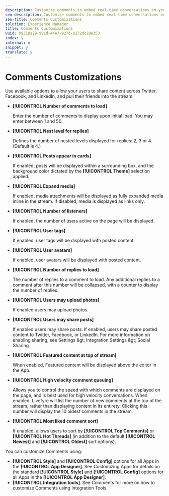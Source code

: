 ```yaml
---
description: Customize comments to embed real-time conversations on your site.
seo-description: Customize comments to embed real-time conversations on your site.
seo-title: Comments Customizations
solution: Experience Manager
title: Comments Customizations
uuid: 99318129-991d-44e7-927c-8172dc28e353
index: y
internal: n
snippet: y
translate: y
---
```


# Comments Customizations


<a id="section_b4t_y3b_sy"></a>

Use available options to allow your users to share content across Twitter, Facebook, and LinkedIn, and pull their friends into the stream.

* **[!UICONTROL  Number of comments to load]**

  Enter the number of comments to display upon initial load. You may enter between 1 and 50.

* **[!UICONTROL  Nest level for replies]**

  Defines the number of nested levels displayed for replies: 2, 3 or 4. (Default is 4.)

* **[!UICONTROL  Posts appear in cards]**

  If enabled, posts will be displayed within a surrounding box, and the background color dictated by the **[!UICONTROL  Theme]** selection applied.

* **[!UICONTROL  Expand media]**

  If enabled, media attachments will be displayed as fully expanded media inline in the stream. If disabled, media is displayed as links only.

* **[!UICONTROL  Number of listeners]**

  If enabled, the number of users active on the page will be displayed.

* **[!UICONTROL  User tags]**

  If enabled, user tags will be displayed with posted content.

* **[!UICONTROL  User avatars]**

  If enabled, user avatars will be displayed with posted content.

* **[!UICONTROL  Number of replies to load]**

  The number of replies to a comment to load. Any additional replies to a comment after this number will be collapsed, with a counter to display the number of replies.

* **[!UICONTROL  Users may upload photos]**

  If enabled users may upload photos.

* **[!UICONTROL  Users may share posts]**

  If enabled users may share posts. If enabled, users may share posted content to Twitter, Facebook, or LinkedIn. For more information on enabling sharing, see Settings &amp;gt; Integration Settings &amp;gt; Social Sharing.

* **[!UICONTROL  Featured content at top of stream]**

  When enabled, Featured content will be displayed above the editor in the App.

* **[!UICONTROL  High velocity comment queuing]**

  Allows you to control the speed with which comments are displayed on the page, and is best used for high velocity conversations. When enabled, Livefyre will list the number of new comments at the top of the stream, rather than displaying content in its entirety. Clicking this number will display the 10 oldest comments in the stream.

* **[!UICONTROL  Most liked comment sort]**

  If enabled, allows users to sort by **[!UICONTROL  Top Comments]** or **[!UICONTROL  Hot Threads]** (in addition to the default **[!UICONTROL  Newest]** and **[!UICONTROL  Oldest]** sort options).

You can customize Comments using:

* **[!UICONTROL  Style]** and **[!UICONTROL  Config]** options for all Apps in the **[!UICONTROL  App Designer]**. See Customizing Apps for details on the standard **[!UICONTROL  Style]** and **[!UICONTROL  Config]** options for all Apps in the **[!UICONTROL  App Designer]**.
* **[!UICONTROL  Integration tools]**. See Comments for more on how to customize Comments using Integration Tools.
